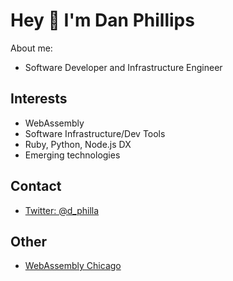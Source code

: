 # Hey 👋 I'm Dan Phillips
 
About me:

- Software Developer and Infrastructure Engineer

## Interests

- WebAssembly
- Software Infrastructure/Dev Tools
- Ruby, Python, Node.js DX
- Emerging technologies

## Contact

- [Twitter: @d_philla](http://twitter.com/d_philla)

## Other

- [WebAssembly Chicago](https://wasmchicago.org)


<!--
**dphilla/dphilla** is a ✨ _special_ ✨ repository because its `README.md` (this file) appears on your GitHub profile.

Here are some ideas to get you started:

- 🔭 I’m currently working on ...
- 🌱 I’m currently learning ...
- 👯 I’m looking to collaborate on ...
- 🤔 I’m looking for help with ...
- 💬 Ask me about ...
- 📫 How to reach me: ...
- 😄 Pronouns: ...
- ⚡ Fun fact: ...
-->
